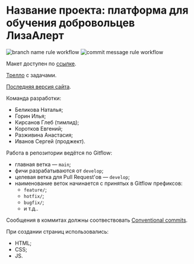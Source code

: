 # Название проекта: платформа для обучения добровольцев ЛизаАлерт

![branch name rule workflow](https://github.com/glebkirsan/liza-alert-test-platform/actions/workflows/branch-name-rule.yml/badge.svg)
![commit message rule workflow](https://github.com/glebkirsan/liza-alert-test-platform/actions/workflows/commit-message-rule.yml/badge.svg)

Макет доступен по [ссылке](https://www.figma.com/file/rFAUHnRcTxlKnGd2WRDLbJ/Web%2B-LizaAlert.-9-%D0%BA%D0%BE%D0%B3%D0%BE%D1%80%D1%82%D0%B0?node-id=0%3A1).

[Трелло](https://trello.com/b/u1fhqViX/workspace-03) с задачами.

[Последняя версия сайта](https://glebkirsan.github.io/liza-alert-test-platform/). 

Команда разработки:
- Беликова Наталья;
- Горин Илья;
- Кирсанов Глеб (тимлид);
- Коротков Евгений;
- Разживина Анастасия;
- Иванов Сергей (проджект).

Работа в репозитории ведётся по Gitflow:
- главная ветка &mdash; `main`;
- фичи разрабатываются от `develop`;
- целевая ветка для Pull Request'ов &mdash; `develop`;
- наименование веток начинается с принятых в Gitflow префиксов:
  - `feature/`;
  - `hotfix/`;
  - `bugfix/`;
  - и т.д..

Сообщения в коммитах должны соотвествовать [Conventional commits](https://www.conventionalcommits.org/ru/v1.0.0/).

При создании страниц использовались:
- HTML;
- CSS;
- JS.

